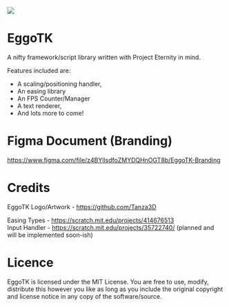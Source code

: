 <img src="https://i.imgur.com/kGB1KCB.png"/>

# EggoTK
A nifty framework/script library written with Project Eternity in mind.<br>

Features included are:<br>
- A scaling/positioning handler,
- An easing library
- An FPS Counter/Manager
- A text renderer,
- And lots more to come!

# Figma Document (Branding)
https://www.figma.com/file/z4BYllsdfoZMYDQHnOGT8b/EggoTK-Branding

# Credits
EggoTK Logo/Artwork - https://github.com/Tanza3D<br>

Easing Types - https://scratch.mit.edu/projects/414676513<br>
Input Handler - https://scratch.mit.edu/projects/35722740/ (planned and will be implemented soon-ish)

# Licence
EggoTK is licensed under the MIT License. You are free to use, modify, distribute this however you like as long as you include the original copyright and license notice in any copy of the software/source.
